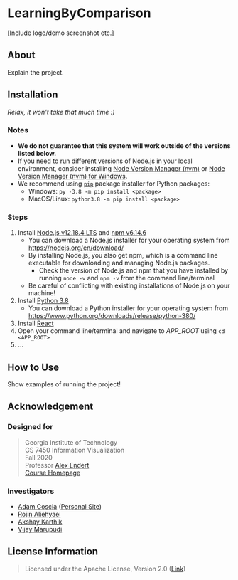 # LearningByComparison

[Include logo/demo screenshot etc.]

## About

Explain the project.

## Installation

_Relax, it won't take that much time :)_

### Notes

- **We do not guarantee that this system will work outside of the versions listed below.**
- If you need to run different versions of Node.js in your local environment, consider installing [Node Version Manager (nvm)](https://github.com/creationix/nvm) or [Node Version Manager (nvm) for Windows](https://github.com/coreybutler/nvm-windows).
- We recommend using [`pip`](https://pip.pypa.io/en/stable/) package installer for Python packages:
  - Windows: `py -3.8 -m pip install <package>`
  - MacOS/Linux: `python3.8 -m pip install <package>`

### Steps

1. Install [Node.js v12.18.4 LTS](https://nodejs.org/en/) and [npm v6.14.6](https://docs.npmjs.com/cli/npm)
   - You can download a Node.js installer for your operating system from <https://nodejs.org/en/download/>
   - By installing Node.js, you also get npm, which is a command line executable for downloading and managing Node.js packages.
     - Check the version of Node.js and npm that you have installed by running `node -v` and `npm -v` from the command line/terminal
   - Be careful of conflicting with existing installations of Node.js on your machine!
2. Install [Python 3.8](https://www.python.org/)
   - You can download a Python installer for your operating system from <https://www.python.org/downloads/release/python-380/>
3. Install [React](https://reactjs.org/)
4. Open your command line/terminal and navigate to _APP_ROOT_ using `cd <APP_ROOT>`
5. ...

## How to Use

Show examples of running the project!

## Acknowledgement

### Designed for

> Georgia Institute of Technology  
> CS 7450 Information Visualization  
> Fall 2020  
> Professor [Alex Endert](https://va.gatech.edu/endert/)  
> [Course Homepage](http://va.gatech.edu/courses/cs7450/)

### Investigators

- [Adam Coscia](mailto:acoscia6@gatech.edu) ([Personal Site](https://adamcoscia.github.io))
- [Rojin Aliehyaei](mailto:rojin@gatech.edu)
- [Akshay Karthik](mailto:akarthik3@gatech.edu)
- [Vijay Marupudi](mailto:vijaymarupudi@gatech.edu)

## License Information

> Licensed under the Apache License, Version 2.0 ([Link](http://www.apache.org/licenses/LICENSE-2.0))

